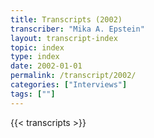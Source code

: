 ```yaml
---
title: Transcripts (2002)
transcriber: "Mika A. Epstein"
layout: transcript-index
topic: index
type: index
date: 2002-01-01
permalink: /transcript/2002/
categories: ["Interviews"]
tags: [""]
---
```


{{< transcripts >}}
